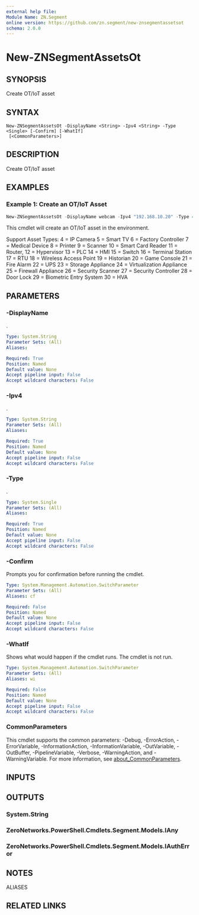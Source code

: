 ```yaml
---
external help file:
Module Name: ZN.Segment
online version: https://github.com/zn.segment/new-znsegmentassetsot
schema: 2.0.0
---
```


# New-ZNSegmentAssetsOt

## SYNOPSIS
Create OT/IoT asset

## SYNTAX

```
New-ZNSegmentAssetsOt -DisplayName <String> -Ipv4 <String> -Type <Single> [-Confirm] [-WhatIf]
 [<CommonParameters>]
```

## DESCRIPTION
Create OT/IoT asset

## EXAMPLES

### Example 1: Create an OT/IoT Asset
```powershell
New-ZNSegmentAssetsOt -DisplayName webcam -Ipv4 "192.168.10.20" -Type 4 
```

This cmdlet will create an OT/IoT asset in the environment.

Support Asset Types:
4 = IP Camera
5 = Smart TV
6 = Factory Controller
7 = Medical Device
8 = Printer
9 = Scanner
10 = Smart Card Reader
11 = Router,
12 = Hypervisor
13 = PLC
14 = HMI
15 = Switch
16 = Terminal Station
17 = RTU
18 = Wireless Access Point
19 = Historian
20 = Game Console
21 = Fire Alarm
22 = UPS
23 = Storage Appliance
24 = Virtualization Appliance
25 = Firewall Appliance
26 = Security Scanner
27 = Security Controller
28 = Door Lock
29 = Biometric Entry System
30 = HVA

## PARAMETERS

### -DisplayName
.

```yaml
Type: System.String
Parameter Sets: (All)
Aliases:

Required: True
Position: Named
Default value: None
Accept pipeline input: False
Accept wildcard characters: False
```

### -Ipv4
.

```yaml
Type: System.String
Parameter Sets: (All)
Aliases:

Required: True
Position: Named
Default value: None
Accept pipeline input: False
Accept wildcard characters: False
```

### -Type
.

```yaml
Type: System.Single
Parameter Sets: (All)
Aliases:

Required: True
Position: Named
Default value: None
Accept pipeline input: False
Accept wildcard characters: False
```

### -Confirm
Prompts you for confirmation before running the cmdlet.

```yaml
Type: System.Management.Automation.SwitchParameter
Parameter Sets: (All)
Aliases: cf

Required: False
Position: Named
Default value: None
Accept pipeline input: False
Accept wildcard characters: False
```

### -WhatIf
Shows what would happen if the cmdlet runs.
The cmdlet is not run.

```yaml
Type: System.Management.Automation.SwitchParameter
Parameter Sets: (All)
Aliases: wi

Required: False
Position: Named
Default value: None
Accept pipeline input: False
Accept wildcard characters: False
```

### CommonParameters
This cmdlet supports the common parameters: -Debug, -ErrorAction, -ErrorVariable, -InformationAction, -InformationVariable, -OutVariable, -OutBuffer, -PipelineVariable, -Verbose, -WarningAction, and -WarningVariable. For more information, see [about_CommonParameters](http://go.microsoft.com/fwlink/?LinkID=113216).

## INPUTS

## OUTPUTS

### System.String

### ZeroNetworks.PowerShell.Cmdlets.Segment.Models.IAny

### ZeroNetworks.PowerShell.Cmdlets.Segment.Models.IAuthError

## NOTES

ALIASES

## RELATED LINKS

